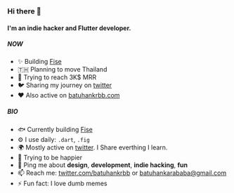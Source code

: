 ### Hi there 👋

#### I'm an indie hacker and Flutter developer.

##### NOW

- ✨ Building [Fise](https://fise.app)
- 🇹🇭 Planning to move Thailand
- 🤑 Trying to reach 3K$ MRR
- 🐦 Sharing my journey on [twitter](https://twitter.com/batuhankrbb)
- ❤️ Also active on [batuhankrbb.com](https://batuhankrbb.com)

##### BIO

- 🐟 Currently building [Fise](https://fise.app)
- ⚙️ I use daily: `.dart`, `.fig`
- 🌍 Mostly active on [twitter](https://twitter.com/batuhankrbb). I Share everthing I learn.
- 🌱 Trying to be happier
- 💬 Ping me about **design**, **development**, **indie hacking**, **fun**
- 📫 Reach me: [twitter.com/batuhankrbb](https://twitter.com/batuhankrbb) or batuhankarababa@gmail.com
- ⚡️ Fun fact: I love dumb memes
